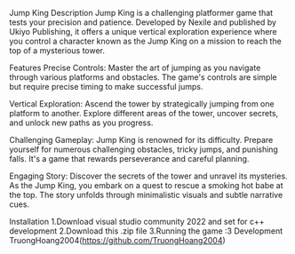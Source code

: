 Jump King
Description
  Jump King is a challenging platformer game that tests your precision and patience. Developed by Nexile and published by Ukiyo Publishing, it offers a unique vertical exploration experience where you control a character known as the Jump King on a mission to reach the top of a mysterious tower.

Features
  Precise Controls: Master the art of jumping as you navigate through various platforms and obstacles. The game's controls are simple but require precise timing to make successful jumps.

  Vertical Exploration: Ascend the tower by strategically jumping from one platform to another. Explore different areas of the tower, uncover secrets, and unlock new paths as you progress.

  Challenging Gameplay: Jump King is renowned for its difficulty. Prepare yourself for numerous challenging obstacles, tricky jumps, and punishing falls. It's a game that rewards perseverance and careful planning.

  Engaging Story: Discover the secrets of the tower and unravel its mysteries. As the Jump King, you embark on a quest to rescue a smoking hot babe at the top. The story unfolds through minimalistic visuals and subtle narrative cues.

Installation
  1.Download visual studio community 2022 and set for c++ development
  2.Download this .zip file
  3.Running the game :3
Development
  TruongHoang2004(https://github.com/TruongHoang2004)
